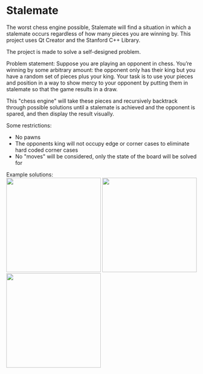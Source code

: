 # Stalemate
The worst chess engine possible, Stalemate will find a situation in which a stalemate occurs regardless of how many pieces you are winning by. This project uses Qt Creator and the Stanford C++ Library.

The project is made to solve a self-designed problem. 

Problem statement: Suppose you are playing an opponent in chess. You’re winning by some arbitrary amount: the opponent only has their king but you have a random set of pieces plus your king. Your task is to use your pieces and position in a way to show mercy to your opponent by putting them in stalemate so that the game results in a draw. 

This "chess engine" will take these pieces and recursively backtrack through possible solutions until a stalemate is achieved and the opponent is spared, and then display the result visually.

Some restrictions:
- No pawns
- The opponents king will not occupy edge or corner cases to eliminate hard coded corner cases
- No "moves" will be considered, only the state of the board will be solved for

Example solutions:
<br />
<img src="https://user-images.githubusercontent.com/39103511/99953121-a0d8a000-2d35-11eb-82e6-f2c45b8f0b71.png" width="250">
<img src="https://user-images.githubusercontent.com/39103511/99953528-35db9900-2d36-11eb-9272-a35243a83080.png" width="250">
<img src="https://user-images.githubusercontent.com/39103511/99953590-50157700-2d36-11eb-96b7-61205fb30da7.png" width="250">
